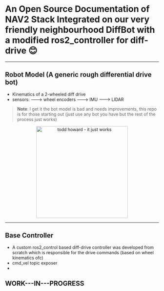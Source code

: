 # An Open Source Documentation of NAV2 Stack Integrated on our very friendly neighbourhood DiffBot with a modified ros2_controller for diff-drive 😊
---
## Robot Model (A generic rough differential drive bot)
- Kinematics of a 2-wheeled diff drive
- sensors:
  ---> wheel encoders
  ---> IMU
  ---> LIDAR

> **Note**: I get it the bot model is bad and needs improvements, this repo is for those starting out (just use any bot you have but the rest of the process just works)
<div align="center">
  <img src="https://media.tenor.com/images/5b5b8a8ebed1e4318af5b726007ad7b8/tenor.gif](https://tenor.com/view/todd-howard-it-just-works-bethesda-this-all-just-works-gif-20598651](https://www.google.com/url?sa=i&url=https%3A%2F%2Fimgur.com%2Fgallery%2Fjust-works-zf7yY6E&psig=AOvVaw2gH32CCQL0tqVvlToir10F&ust=1734968438103000&source=images&cd=vfe&opi=89978449&ved=0CBQQjRxqFwoTCLjOmJ7bu4oDFQAAAAAdAAAAABAE" alt="todd howard - it just works" width="300">
</div>

---
## Base Controller
- A custom ros2_control based diff-drive controller was developed from scratch which is responsible for the drive commands (based on wheel kinematics ofc)
- cmd_vel topic exposer
- 

## WORK---IN---PROGRESS
